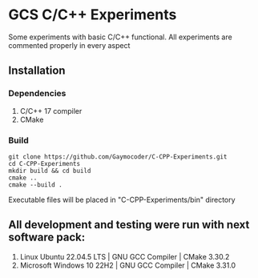 # GCS C/C++ Experiments
Some experiments with basic C/C++ functional.
All experiments are commented properly in every aspect

## Installation
### Dependencies
1. C/C++ 17 compiler
2. CMake

### Build
```
git clone https://github.com/Gaymocoder/C-CPP-Experiments.git
cd C-CPP-Experiments
mkdir build && cd build
cmake ..
cmake --build .
```

Executable files will be placed in "C-CPP-Experiments/bin" directory

## All development and testing were run with next software pack:
1. Linux Ubuntu 22.04.5 LTS | GNU GCC Compiler | CMake 3.30.2
2. Microsoft Windows 10 22H2 | GNU GCC Compiler | CMake 3.31.0
